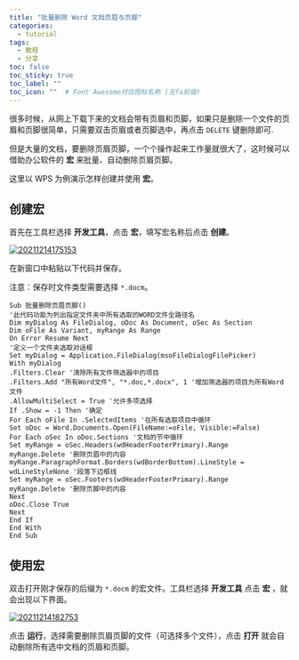 ```yaml
---
title: "批量删除 Word 文档页眉与页脚"
categories:
  - tutorial
tags:
  - 教程
  - 分享
toc: false
toc_sticky: true
toc_label: ""
toc_icon: ""  # Font Awesome对应图标名称 (无fa前缀)	
---
```

很多时候，从网上下载下来的文档会带有页眉和页脚，如果只是删除一个文件的页眉和页脚很简单，只需要双击页眉或者页脚选中，再点击 `DELETE` 键删除即可.

但是大量的文档，要删除页眉页脚，一个个操作起来工作量就很大了，这时候可以借助办公软件的 **宏** 来批量、自动删除页眉页脚。

这里以 WPS 为例演示怎样创建并使用 **宏**。

## 创建宏
首先在工具栏选择 **开发工具**，点击 **宏**，填写宏名称后点击 **创建**。

[![20211214175153](https://cdn.jsdelivr.net/gh/sunete/imghost/img20211214175153.png)](https://cdn.jsdelivr.net/gh/sunete/imghost/img20211214175153.png)

在新窗口中粘贴以下代码并保存。

注意：保存时文件类型需要选择 `*.docm`。

```
Sub 批量删除页眉页脚()
'此代码功能为列出指定文件夹中所有选取的WORD文件全路径名
Dim myDialog As FileDialog, oDoc As Document, oSec As Section
Dim oFile As Variant, myRange As Range
On Error Resume Next
'定义一个文件夹选取对话框
Set myDialog = Application.FileDialog(msoFileDialogFilePicker)
With myDialog
.Filters.Clear '清除所有文件筛选器中的项目
.Filters.Add "所有Word文件", "*.doc,*.docx", 1 '增加筛选器的项目为所有Word文件
.AllowMultiSelect = True '允许多项选择
If .Show = -1 Then '确定
For Each oFile In .SelectedItems '在所有选取项目中循环
Set oDoc = Word.Documents.Open(FileName:=oFile, Visible:=False)
For Each oSec In oDoc.Sections '文档的节中循环
Set myRange = oSec.Headers(wdHeaderFooterPrimary).Range
myRange.Delete '删除页眉中的内容
myRange.ParagraphFormat.Borders(wdBorderBottom).LineStyle = wdLineStyleNone '段落下边框线
Set myRange = oSec.Footers(wdHeaderFooterPrimary).Range
myRange.Delete '删除页脚中的内容
Next
oDoc.Close True
Next
End If
End With
End Sub
```

## 使用宏
双击打开刚才保存的后缀为 `*.docm` 的宏文件。工具栏选择 **开发工具** 点击 **宏** ，就会出现以下界面。

[![20211214182753](https://cdn.jsdelivr.net/gh/sunete/imghost/img20211214182753.png)](https://cdn.jsdelivr.net/gh/sunete/imghost/img20211214182753.png)

点击 **运行**，选择需要删除页眉页脚的文件（可选择多个文件），点击 **打开** 就会自动删除所有选中文档的页眉和页脚。